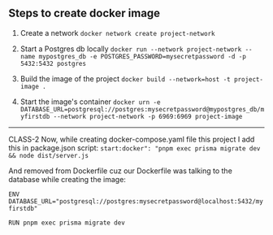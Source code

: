## Steps to create docker image

1. Create a network
   `docker network create project-network`

2. Start a Postgres db locally
   `docker run --network project-network --name mypostgres_db -e POSTGRES_PASSWORD=mysecretpassword -d -p 5432:5432 postgres`

3. Build the image of the project
   `docker build --network=host -t project-image .`

4. Start the image's container
   `docker urn -e DATABASE_URL=postgresql://postgres:mysecretpassword@mypostgres_db/myfirstdb --network project-network -p 6969:6969 project-image`

---

CLASS-2
Now, while creating docker-compose.yaml file this project I add this in package.json
script:
`start:docker": "pnpm exec prisma migrate dev && node dist/server.js`

And removed from Dockerfile cuz our Dockerfile was talking to the database while creating the image:

`ENV DATABASE_URL="postgresql://postgres:mysecretpassword@localhost:5432/myfirstdb"`

`RUN pnpm exec prisma migrate dev`
